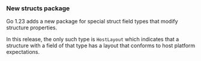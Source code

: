 ### New structs package

Go 1.23 adds a new package for special struct field
types that modify structure properties.

In this release, the only such type is `HostLayout`
which indicates that a structure with a field of that
type has a layout that conforms to host platform
expectations.
